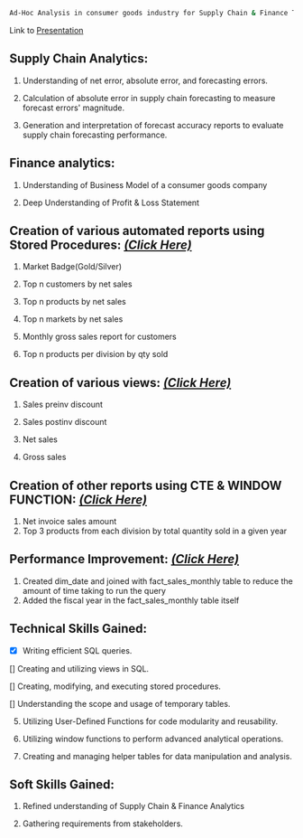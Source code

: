 
```bash
Ad-Hoc Analysis in consumer goods industry for Supply Chain & Finance Teams of AtliQ Hardwares
```
Link to [Presentation](https://codebasics.io/challenge/codebasics-resume-project-challenge)

## Supply Chain Analytics: 

1. Understanding of net error, absolute error, and forecasting errors. 

2. Calculation of absolute error in supply chain forecasting to measure forecast errors' magnitude. 

3. Generation and interpretation of forecast accuracy reports to evaluate supply chain forecasting performance. 

## Finance analytics:

1. Understanding of Business Model of a consumer goods company

2. Deep Understanding of Profit & Loss Statement


## Creation of various automated reports using Stored Procedures: [_(Click Here)_](https://github.com/chandreshkhuntia/Ad-Hoc-Analysis-in-consumer-goods-industry-for-Supply-Chain-Finance-Teams/blob/main/Stored%20Procedures.sql)

1. Market Badge(Gold/Silver)

2. Top n customers by net sales

3. Top n products by net sales

4. Top n markets by net sales

5. Monthly gross sales report for customers

6. Top n products per division by qty sold


## Creation of various views: [_(Click Here)_](https://github.com/chandreshkhuntia/Ad-Hoc-Analysis-in-consumer-goods-industry-for-Supply-Chain-Finance-Teams/blob/main/User%20Defined%20Functions.sql)

1. Sales preinv discount
   
2. Sales postinv discount
   
3. Net sales
   
4. Gross sales


## Creation of other reports using CTE & WINDOW FUNCTION: [_(Click Here)_](https://github.com/chandreshkhuntia/Ad-Hoc-Analysis-in-consumer-goods-industry-for-Supply-Chain-Finance-Teams/blob/main/cte%20%26%20window%20function.sql)
1. Net invoice sales amount
2. Top 3 products from each division by total quantity sold in a given year


## Performance Improvement: [_(Click Here)_](https://github.com/chandreshkhuntia/Ad-Hoc-Analysis-in-consumer-goods-industry-for-Supply-Chain-Finance-Teams/blob/main/Performance%20Improvement.sql)
1. Created dim_date and joined with fact_sales_monthly table to reduce the amount of time taking to run the query
2. Added the fiscal year in the fact_sales_monthly table itself
   

## Technical Skills Gained: 

- [x] Writing efficient SQL queries. 

[] Creating and utilizing views in SQL. 

[] Creating, modifying, and executing stored procedures. 

[] Understanding the scope and usage of temporary tables. 

5. Utilizing User-Defined Functions for code modularity and reusability. 

6. Utilizing window functions to perform advanced analytical operations. 

7. Creating and managing helper tables for data manipulation and analysis. 

## Soft Skills Gained: 

1. Refined understanding of Supply Chain & Finance Analytics 

2. Gathering requirements from stakeholders. 

